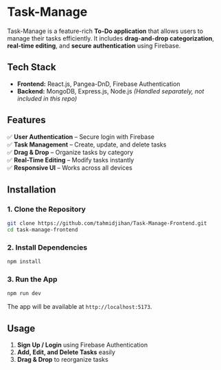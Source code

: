 

# **Task-Manage**  

Task-Manage is a feature-rich **To-Do application** that allows users to manage their tasks efficiently. It includes **drag-and-drop categorization**, **real-time editing**, and **secure authentication** using Firebase.  

## **Tech Stack**  
- **Frontend:** React.js, Pangea-DnD, Firebase Authentication  
- **Backend:** MongoDB, Express.js, Node.js *(Handled separately, not included in this repo)*  

## **Features**  
✅ **User Authentication** – Secure login with Firebase  
✅ **Task Management** – Create, update, and delete tasks  
✅ **Drag & Drop** – Organize tasks by category  
✅ **Real-Time Editing** – Modify tasks instantly  
✅ **Responsive UI** – Works across all devices  

## **Installation**  

### **1. Clone the Repository**  
```sh
git clone https://github.com/tahmidjihan/Task-Manage-Frontend.git
cd task-manage-frontend
```

### **2. Install Dependencies**  
```sh
npm install
```

### **3. Run the App**  
```sh
npm run dev
```

The app will be available at `http://localhost:5173`.  

## **Usage**  
1. **Sign Up / Login** using Firebase Authentication  
2. **Add, Edit, and Delete Tasks** easily  
3. **Drag & Drop** to reorganize tasks  

